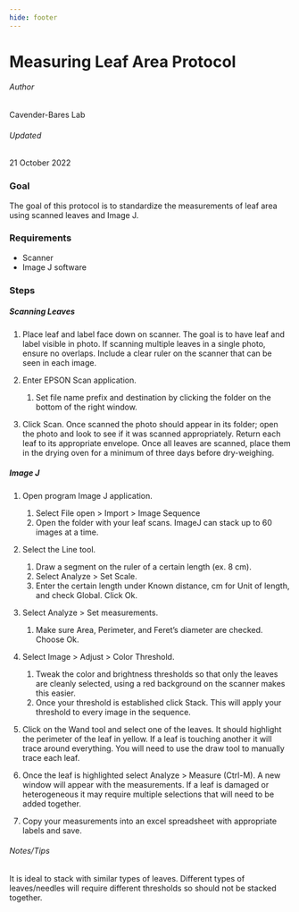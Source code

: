 ```yaml
---
hide: footer
---
```


# Measuring Leaf Area Protocol
###### Author
Cavender-Bares Lab

###### Updated
21 October 2022

### Goal

The goal of this protocol is to standardize the measurements of leaf area using scanned leaves and Image J.

### Requirements

- Scanner
- Image J software

### Steps

##### Scanning Leaves

1. Place leaf and label face down on scanner. The goal is to have leaf and label visible in photo. If scanning multiple leaves in a single photo, ensure no overlaps. Include a clear ruler on the scanner that can be seen in each image.

2. Enter EPSON Scan application. 
    1. Set file name prefix and destination by clicking the folder on the bottom of the right window. 

3. Click Scan. Once scanned the photo should appear in its folder; open the photo and look to see if it was scanned appropriately. Return each leaf to its appropriate envelope. Once all leaves are scanned, place them in the drying oven for a minimum of three days before dry-weighing.

##### Image J

1. Open program Image J application. 
    1. Select File open > Import > Image Sequence
    2. Open the folder with your leaf scans. ImageJ can stack up to 60 images at a time.

2. Select the Line tool. 
    1. Draw a segment on the ruler of a certain length (ex. 8 cm). 
    2. Select Analyze > Set Scale. 
    3. Enter the certain length under Known distance, cm for Unit of length, and check Global. Click Ok.

3. Select Analyze > Set measurements. 
    1. Make sure Area, Perimeter, and Feret’s diameter are checked. Choose Ok.

4. Select Image > Adjust > Color Threshold. 
    1. Tweak the color and brightness thresholds so that only the leaves are cleanly selected, using a red background on the scanner makes this easier. 
    2. Once your threshold is established click Stack. This will apply your threshold to every image in the sequence.

5. Click on the Wand tool and select one of the leaves. It should highlight the perimeter of the leaf in yellow. If a leaf is touching another it will trace around everything. You will need to use the draw tool to manually trace each leaf.

6. Once the leaf is highlighted select Analyze > Measure (Ctrl-M). A new window will appear with the measurements. If a leaf is damaged or heterogeneous it may require multiple selections that will need to be added together. 

7. Copy your measurements into an excel spreadsheet with appropriate labels and save.

###### Notes/Tips
It is ideal to stack with similar types of leaves. Different types of leaves/needles will require different thresholds so should not be stacked together.